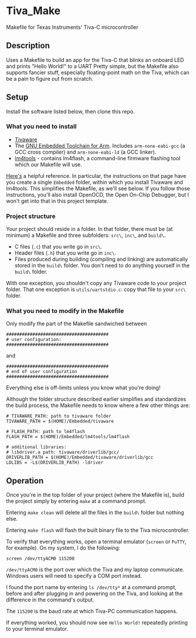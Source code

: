 # Tiva_Make
Makefile for Texas Instruments' Tiva-C microcontroller

## Description
Uses a Makefile to build an app for the Tiva-C that blinks an onboard LED and prints "Hello World!" to a UART
Pretty simple, but the Makefile also supports fancier stuff, especially floating-point math on the Tiva, which can be a pain to figure out from scratch.

## Setup
Install the software listed below, then clone this repo.
### What you need to install
* [Tivaware](http://software-dl.ti.com/tiva-c/SW-TM4C/latest/index_FDS.html)
* The [GNU Embedded Toolchain for Arm](https://launchpad.net/gcc-arm-embedded/+download). Includes `arm-none-eabi-gcc` (a GCC cross compiler) and `arm-none-eabi-ld` (a GCC linker).
* [lm4tools](https://github.com/utzig/lm4tools) - contains lm4flash, a command-line firmware flashing tool which our Makefile will use.

[Here's](http://chrisrm.com/howto-develop-on-the-ti-tiva-launchpad-using-linux/) a helpful reference.
In particular, the instructions on that page have you create a single `Embedded` folder, within which you install Tivaware and lm4tools. This simplifies the Makefile, as we'll see below.
If you follow those instructions, you'll also install OpenOCD, the Open On-Chip Debugger, but I won't get into that in this project template.

### Project structure
Your project should reside in a folder.
In that folder, there must be (at minimum) a Makefile and three subfolders: `src\`, `inc\`, and `build\`.
* C files (`.c`) that you write go in `src\`.
* Header files (`.h`) that you write go in `inc\`.
* Files produced during building (compiling and linking) are automatically stored in the `build\` folder. You don't need to do anything yourself in the `build\` folder.

With one exception, you shouldn't copy any Tivaware code to your project folder.
That one exception is `utils/uartstdio.c`: copy that file to your `src\` folder.

### What you need to modify in the Makefile
Only modify the part of the Makefile sandwiched between
```make
#######################################
# user configuration:
#######################################
```
and
```make
#######################################
# end of user configuration
#######################################
```
Everything else is off-limits unless you know what you're doing!

Although the folder structure described earlier simplifies and standardizes the build process, the Makefile needs to know where a few other things are:
```make
# TIVAWARE_PATH: path to tivaware folder
TIVAWARE_PATH = $(HOME)/Embedded/tivaware

# FLASH_PATH: path to lm4flash
FLASH_PATH = $(HOME)/Embedded/lm4tools/lm4flash

# additional libraries:
# libdriver.a path: tivaware/driverlib/gcc/
DRIVERLIB_PATH = $(HOME)/Embedded/tivaware/driverlib/gcc
LDLIBS = -L$(DRIVERLIB_PATH) -ldriver
```

## Operation
Once you're in the top folder of your project (where the Makefile is), build the project simply by entering `make` at a command prompt.

Entering `make clean` will delete all the files in the `build\` folder but nothing else.

Entering `make flash` will flash the built binary file to the Tiva microcontroller.

To verify that everything works, open a terminal emulator (`screen` or `PuTTY`, for example).
On my system, I do the following:
```
screen /dev/ttyACM0 115200
```

`/dev/ttyACM0` is the port over which the Tiva and my laptop communicate.
Windows users will need to specify a COM port instead.

I found the port name by entering `ls /dev/tty*` at a command prompt, before and after plugging in and powering on the Tiva, and looking at the difference in the command's output.

The `115200` is the baud rate at which Tiva-PC communication happens.

If everything worked, you should now see `Hello World!` repeatedly printing to your terminal emulator.
